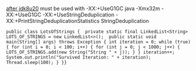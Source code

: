 [after jdk8u20](https://blog.codecentric.de/en/2014/08/string-deduplication-new-feature-java-8-update-20-2/)
must be used with -XX:+UseG1GC
java -Xmx32m -XX:+UseG1GC -XX:+UseStringDeduplication -XX:+PrintStringDeduplicationStatistics StringDeduplication

```
public class LotsOfStrings {  private static final LinkedList<String> LOTS_OF_STRINGS = new LinkedList<>();  public static void main(String[] args) throws Exception { int iteration = 0; while (true) { for (int i = 0; i < 100; i++) { for (int j = 0; j < 1000; j++) { LOTS_OF_STRINGS.add(new String("String " + j)); } } iteration++; System.out.println("Survived Iteration: " + iteration); Thread.sleep(100); } }}
```
